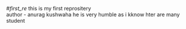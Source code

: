 #_first_re_
this is my first reprositery
 <br>
author - anurag kushwaha he is very humble as i kknow hter are many student
